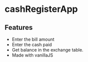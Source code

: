 # cashRegisterApp


## Features

- Enter the bill amount
- Enter the cash paid
- Get balance in the exchange table.
- Made with vanillaJS

